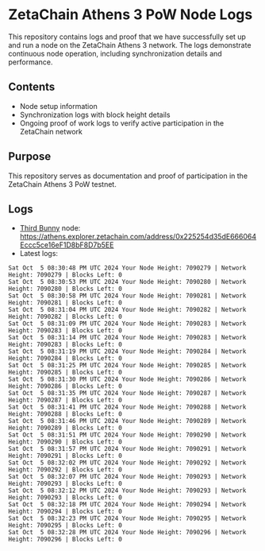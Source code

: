 # ZetaChain Athens 3 PoW Node Logs
This repository contains logs and proof that we have successfully set up and run a node on the ZetaChain Athens 3 network. The logs demonstrate continuous node operation, including synchronization details and performance.

## Contents
- Node setup information
- Synchronization logs with block height details
- Ongoing proof of work logs to verify active participation in the ZetaChain network

## Purpose
This repository serves as documentation and proof of participation in the ZetaChain Athens 3 PoW testnet.

## Logs

- [Third Bunny](https://thirdbunny.xyz/) node: https://athens.explorer.zetachain.com/address/0x225254d35dE666064Eccc5ce16eF1D8bF8D7b5EE
- Latest logs:
```
Sat Oct  5 08:30:48 PM UTC 2024 Your Node Height: 7090279 | Network Height: 7090279 | Blocks Left: 0
Sat Oct  5 08:30:53 PM UTC 2024 Your Node Height: 7090280 | Network Height: 7090280 | Blocks Left: 0
Sat Oct  5 08:30:58 PM UTC 2024 Your Node Height: 7090281 | Network Height: 7090281 | Blocks Left: 0
Sat Oct  5 08:31:04 PM UTC 2024 Your Node Height: 7090282 | Network Height: 7090282 | Blocks Left: 0
Sat Oct  5 08:31:09 PM UTC 2024 Your Node Height: 7090283 | Network Height: 7090283 | Blocks Left: 0
Sat Oct  5 08:31:14 PM UTC 2024 Your Node Height: 7090283 | Network Height: 7090283 | Blocks Left: 0
Sat Oct  5 08:31:19 PM UTC 2024 Your Node Height: 7090284 | Network Height: 7090284 | Blocks Left: 0
Sat Oct  5 08:31:25 PM UTC 2024 Your Node Height: 7090285 | Network Height: 7090285 | Blocks Left: 0
Sat Oct  5 08:31:30 PM UTC 2024 Your Node Height: 7090286 | Network Height: 7090286 | Blocks Left: 0
Sat Oct  5 08:31:35 PM UTC 2024 Your Node Height: 7090287 | Network Height: 7090287 | Blocks Left: 0
Sat Oct  5 08:31:41 PM UTC 2024 Your Node Height: 7090288 | Network Height: 7090288 | Blocks Left: 0
Sat Oct  5 08:31:46 PM UTC 2024 Your Node Height: 7090289 | Network Height: 7090289 | Blocks Left: 0
Sat Oct  5 08:31:51 PM UTC 2024 Your Node Height: 7090290 | Network Height: 7090290 | Blocks Left: 0
Sat Oct  5 08:31:57 PM UTC 2024 Your Node Height: 7090291 | Network Height: 7090291 | Blocks Left: 0
Sat Oct  5 08:32:02 PM UTC 2024 Your Node Height: 7090292 | Network Height: 7090292 | Blocks Left: 0
Sat Oct  5 08:32:07 PM UTC 2024 Your Node Height: 7090293 | Network Height: 7090293 | Blocks Left: 0
Sat Oct  5 08:32:12 PM UTC 2024 Your Node Height: 7090293 | Network Height: 7090293 | Blocks Left: 0
Sat Oct  5 08:32:18 PM UTC 2024 Your Node Height: 7090294 | Network Height: 7090294 | Blocks Left: 0
Sat Oct  5 08:32:23 PM UTC 2024 Your Node Height: 7090295 | Network Height: 7090295 | Blocks Left: 0
Sat Oct  5 08:32:28 PM UTC 2024 Your Node Height: 7090296 | Network Height: 7090296 | Blocks Left: 0
```
